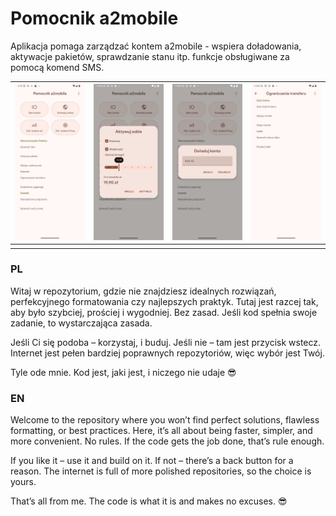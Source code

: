 # Pomocnik a2mobile

Aplikacja pomaga zarządzać kontem a2mobile - wspiera doładowania, aktywacje pakietów, sprawdzanie stanu itp. funkcje obsługiwane za pomocą komend SMS.

| <img src="https://github.com/oh1apps/a2helper/blob/master/screens/Screenshot_20241228_154301.png" width="300"/> |  <img src="https://github.com/oh1apps/a2helper/blob/master/screens/Screenshot_20241228_154507.png" width="300"/> |  <img src="https://github.com/oh1apps/a2helper/blob/master/screens/Screenshot_20241228_154529.png" width="300"/> |  <img src="https://github.com/oh1apps/a2helper/blob/master/screens/Screenshot_20241228_154541.png" width="300"/> |
|---------------------------------------------------------------------------------|---|---|---|
|                                                                                 |   |   |   |



### PL

Witaj w repozytorium, gdzie nie znajdziesz idealnych rozwiązań, perfekcyjnego formatowania czy najlepszych praktyk.
Tutaj jest razcej tak, aby było szybciej, prościej i wygodniej. Bez zasad. Jeśli kod spełnia swoje zadanie, to wystarczająca zasada.

Jeśli Ci się podoba – korzystaj, i buduj. Jeśli nie – tam jest przycisk wstecz. Internet jest pełen bardziej poprawnych repozytoriów, więc wybór jest Twój.

Tyle ode mnie. Kod jest, jaki jest, i niczego nie udaje 😎

### EN

Welcome to the repository where you won’t find perfect solutions, flawless formatting, or best practices.
Here, it’s all about being faster, simpler, and more convenient. No rules. If the code gets the job done, that’s rule enough.

If you like it – use it and build on it. If not – there’s a back button for a reason. The internet is full of more polished repositories, so the choice is yours.

That’s all from me. The code is what it is and makes no excuses. 😎
